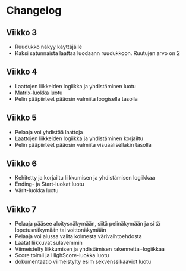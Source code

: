 # Changelog
## Viikko 3
- Ruudukko näkyy käyttäjälle
- Kaksi satunnaista laattaa luodaann ruudukkoon. Ruutujen arvo on 2

## Viikko 4
- Laattojen liikkeiden logiikka ja yhdistäminen luotu
- Matrix-luokka luotu
- Pelin pääpiirteet pääosin valmiita loogisella tasolla

## Viikko 5
- Pelaaja voi yhdistää laattoja
- Laattojen liikkeiden logiikka ja yhdistäminen korjailtu
- Pelin pääpiirteet pääosin valmiita visuaalisellakin tasolla

## Viikko 6
- Kehitetty ja korjailtu liikkumisen ja yhdistämisen logiikkaa
- Ending- ja Start-luokat luotu
- Värit-luokka luotu

## Viikko 7
- Pelaaja pääsee aloitysnäkymään, siitä pelinäkymään ja siitä lopetusnäkymään tai voittonäkymään
- Pelaaja voi alussa valita kolmesta värivaihtoehdosta
- Laatat liikkuvat sulavemmin
- Viimeistelty liikkumisen ja yhdistämisen rakennetta+logiikkaa
- Score toimii ja HighScore-luokka luotu
- dokumentaatio viimeistylty esim sekvenssikaaviot luotu
